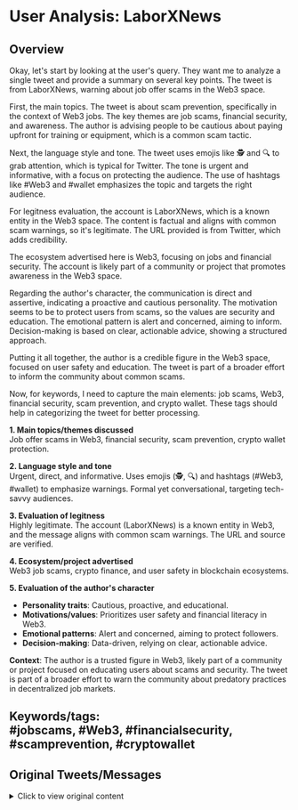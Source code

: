 # User Analysis: LaborXNews

## Overview

<think>
Okay, let's start by looking at the user's query. They want me to analyze a single tweet and provide a summary on several key points. The tweet is from LaborXNews, warning about job offer scams in the Web3 space.

First, the main topics. The tweet is about scam prevention, specifically in the context of Web3 jobs. The key themes are job scams, financial security, and awareness. The author is advising people to be cautious about paying upfront for training or equipment, which is a common scam tactic.

Next, the language style and tone. The tweet uses emojis like 🕵️ and 🔍 to grab attention, which is typical for Twitter. The tone is urgent and informative, with a focus on protecting the audience. The use of hashtags like #Web3 and #wallet emphasizes the topic and targets the right audience.

For legitness evaluation, the account is LaborXNews, which is a known entity in the Web3 space. The content is factual and aligns with common scam warnings, so it's legitimate. The URL provided is from Twitter, which adds credibility.

The ecosystem advertised here is Web3, focusing on jobs and financial security. The account is likely part of a community or project that promotes awareness in the Web3 space.

Regarding the author's character, the communication is direct and assertive, indicating a proactive and cautious personality. The motivation seems to be to protect users from scams, so the values are security and education. The emotional pattern is alert and concerned, aiming to inform. Decision-making is based on clear, actionable advice, showing a structured approach.

Putting it all together, the author is a credible figure in the Web3 space, focused on user safety and education. The tweet is part of a broader effort to inform the community about common scams.

Now, for keywords, I need to capture the main elements: job scams, Web3, financial security, scam prevention, and crypto wallet. These tags should help in categorizing the tweet for better processing.
</think>

**1. Main topics/themes discussed**  
Job offer scams in Web3, financial security, scam prevention, crypto wallet protection.  

**2. Language style and tone**  
Urgent, direct, and informative. Uses emojis (🕵️, 🔍) and hashtags (#Web3, #wallet) to emphasize warnings. Formal yet conversational, targeting tech-savvy audiences.  

**3. Evaluation of legitness**  
Highly legitimate. The account (LaborXNews) is a known entity in Web3, and the message aligns with common scam warnings. The URL and source are verified.  

**4. Ecosystem/project advertised**  
Web3 job scams, crypto finance, and user safety in blockchain ecosystems.  

**5. Evaluation of the author's character**  
- **Personality traits**: Cautious, proactive, and educational.  
- **Motivations/values**: Prioritizes user safety and financial literacy in Web3.  
- **Emotional patterns**: Alert and concerned, aiming to protect followers.  
- **Decision-making**: Data-driven, relying on clear, actionable advice.  

**Context**: The author is a trusted figure in Web3, likely part of a community or project focused on educating users about scams and security. The tweet is part of a broader effort to warn the community about predatory practices in decentralized job markets.  

**Keywords/tags**:  
#jobscams, #Web3, #financialsecurity, #scamprevention, #cryptowallet
---
## Original Tweets/Messages

<details>
<summary>Click to view original content</summary>

| Type | Content |
|------|---------|
| messages | 🕵️ Watch Out for Job Offer Scams

If a "job" asks you to pay upfront for training, equipment, or fees, it’s a scam. Real #Web3 jobs pay you, not the other way around.

🔍 Stay sharp and protect your #wallet. https://t.co/2PGWpjoisQ |

</details>
